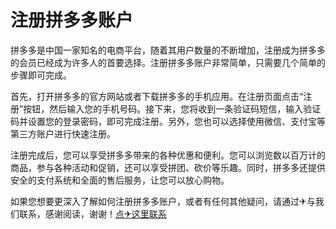 # 注册拼多多账户

拼多多是中国一家知名的电商平台，随着其用户数量的不断增加，注册成为拼多多的会员已经成为许多人的首要选择。注册拼多多账户非常简单，只需要几个简单的步骤即可完成。

首先，打开拼多多的官方网站或者下载拼多多的手机应用。在注册页面点击“注册”按钮，然后输入您的手机号码。接下来，您将收到一条验证码短信，输入验证码并设置您的登录密码，即可完成注册。另外，您也可以选择使用微信、支付宝等第三方账户进行快速注册。

注册完成后，您可以享受拼多多带来的各种优惠和便利。您可以浏览数以百万计的商品，参与各种活动和促销，还可以享受拼团、砍价等乐趣。同时，拼多多还提供安全的支付系统和全面的售后服务，让您可以放心购物。

如果您想要更深入了解如何注册拼多多账户，或者有任何其他疑问，请通过✈与我们联系，感谢阅读，谢谢！[点✈这里联系](https://111.k02.cc)